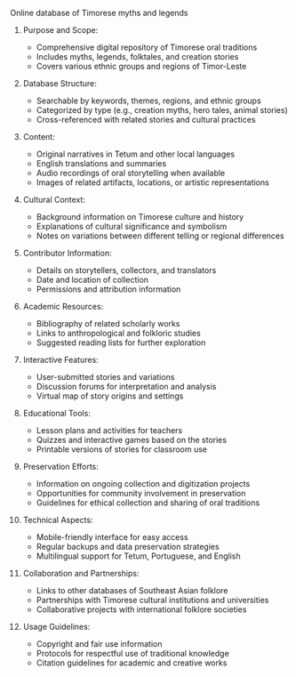 Online database of Timorese myths and legends

1. Purpose and Scope:
   - Comprehensive digital repository of Timorese oral traditions
   - Includes myths, legends, folktales, and creation stories
   - Covers various ethnic groups and regions of Timor-Leste

2. Database Structure:
   - Searchable by keywords, themes, regions, and ethnic groups
   - Categorized by type (e.g., creation myths, hero tales, animal stories)
   - Cross-referenced with related stories and cultural practices

3. Content:
   - Original narratives in Tetum and other local languages
   - English translations and summaries
   - Audio recordings of oral storytelling when available
   - Images of related artifacts, locations, or artistic representations

4. Cultural Context:
   - Background information on Timorese culture and history
   - Explanations of cultural significance and symbolism
   - Notes on variations between different telling or regional differences

5. Contributor Information:
   - Details on storytellers, collectors, and translators
   - Date and location of collection
   - Permissions and attribution information

6. Academic Resources:
   - Bibliography of related scholarly works
   - Links to anthropological and folkloric studies
   - Suggested reading lists for further exploration

7. Interactive Features:
   - User-submitted stories and variations
   - Discussion forums for interpretation and analysis
   - Virtual map of story origins and settings

8. Educational Tools:
   - Lesson plans and activities for teachers
   - Quizzes and interactive games based on the stories
   - Printable versions of stories for classroom use

9. Preservation Efforts:
   - Information on ongoing collection and digitization projects
   - Opportunities for community involvement in preservation
   - Guidelines for ethical collection and sharing of oral traditions

10. Technical Aspects:
    - Mobile-friendly interface for easy access
    - Regular backups and data preservation strategies
    - Multilingual support for Tetum, Portuguese, and English

11. Collaboration and Partnerships:
    - Links to other databases of Southeast Asian folklore
    - Partnerships with Timorese cultural institutions and universities
    - Collaborative projects with international folklore societies

12. Usage Guidelines:
    - Copyright and fair use information
    - Protocols for respectful use of traditional knowledge
    - Citation guidelines for academic and creative works